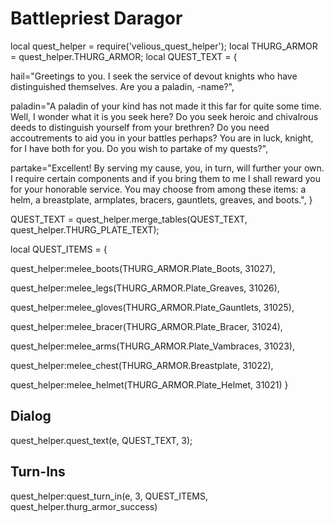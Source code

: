 # Battlepriest Daragor

local quest_helper = require('velious_quest_helper');
local THURG_ARMOR = quest_helper.THURG_ARMOR;
local QUEST_TEXT = {

hail="Greetings to you. I seek the service of devout knights who have distinguished themselves. Are you a paladin, -name?",

paladin="A paladin of your kind has not made it this far for quite some time. Well, I wonder what it is you seek here? Do you seek heroic and chivalrous deeds to distinguish yourself from your brethren? Do you need accoutrements to aid you in your battles perhaps? You are in luck, knight, for I have both for you. Do you wish to partake of my quests?",

partake="Excellent! By serving my cause, you, in turn, will further your own. I require certain components and if you bring them to me I shall reward you for your honorable service. You may choose from among these items: a helm, a breastplate, armplates, bracers, gauntlets, greaves, and boots.",
}

QUEST_TEXT = quest_helper.merge_tables(QUEST_TEXT, quest_helper.THURG_PLATE_TEXT);

local QUEST_ITEMS = {



quest_helper:melee_boots(THURG_ARMOR.Plate_Boots, 31027),



quest_helper:melee_legs(THURG_ARMOR.Plate_Greaves, 31026),



quest_helper:melee_gloves(THURG_ARMOR.Plate_Gauntlets, 31025),



quest_helper:melee_bracer(THURG_ARMOR.Plate_Bracer, 31024),



quest_helper:melee_arms(THURG_ARMOR.Plate_Vambraces, 31023),



quest_helper:melee_chest(THURG_ARMOR.Breastplate, 31022),



quest_helper:melee_helmet(THURG_ARMOR.Plate_Helmet, 31021)
}

## Dialog

quest_helper.quest_text(e, QUEST_TEXT, 3);

## Turn-Ins

quest_helper:quest_turn_in(e, 3, QUEST_ITEMS, quest_helper.thurg_armor_success)